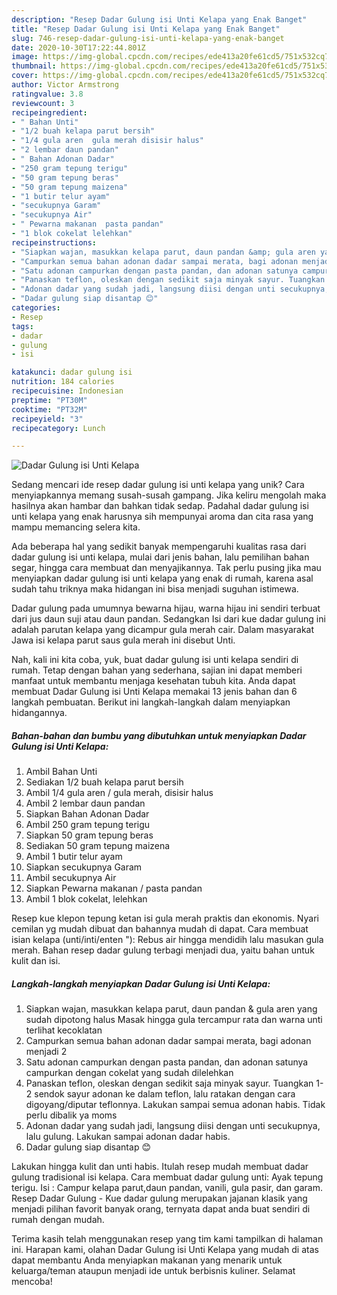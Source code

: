 ```yaml
---
description: "Resep Dadar Gulung isi Unti Kelapa yang Enak Banget"
title: "Resep Dadar Gulung isi Unti Kelapa yang Enak Banget"
slug: 746-resep-dadar-gulung-isi-unti-kelapa-yang-enak-banget
date: 2020-10-30T17:22:44.801Z
image: https://img-global.cpcdn.com/recipes/ede413a20fe61cd5/751x532cq70/dadar-gulung-isi-unti-kelapa-foto-resep-utama.jpg
thumbnail: https://img-global.cpcdn.com/recipes/ede413a20fe61cd5/751x532cq70/dadar-gulung-isi-unti-kelapa-foto-resep-utama.jpg
cover: https://img-global.cpcdn.com/recipes/ede413a20fe61cd5/751x532cq70/dadar-gulung-isi-unti-kelapa-foto-resep-utama.jpg
author: Victor Armstrong
ratingvalue: 3.8
reviewcount: 3
recipeingredient:
- " Bahan Unti"
- "1/2 buah kelapa parut bersih"
- "1/4 gula aren  gula merah disisir halus"
- "2 lembar daun pandan"
- " Bahan Adonan Dadar"
- "250 gram tepung terigu"
- "50 gram tepung beras"
- "50 gram tepung maizena"
- "1 butir telur ayam"
- "secukupnya Garam"
- "secukupnya Air"
- " Pewarna makanan  pasta pandan"
- "1 blok cokelat lelehkan"
recipeinstructions:
- "Siapkan wajan, masukkan kelapa parut, daun pandan &amp; gula aren yang sudah dipotong halus Masak hingga gula tercampur rata dan warna unti terlihat kecoklatan"
- "Campurkan semua bahan adonan dadar sampai merata, bagi adonan menjadi 2"
- "Satu adonan campurkan dengan pasta pandan, dan adonan satunya campurkan dengan cokelat yang sudah dilelehkan"
- "Panaskan teflon, oleskan dengan sedikit saja minyak sayur. Tuangkan 1-2 sendok sayur adonan ke dalam teflon, lalu ratakan dengan cara digoyang/diputar teflonnya. Lakukan sampai semua adonan habis. Tidak perlu dibalik ya moms"
- "Adonan dadar yang sudah jadi, langsung diisi dengan unti secukupnya, lalu gulung. Lakukan sampai adonan dadar habis."
- "Dadar gulung siap disantap 😊"
categories:
- Resep
tags:
- dadar
- gulung
- isi

katakunci: dadar gulung isi 
nutrition: 184 calories
recipecuisine: Indonesian
preptime: "PT30M"
cooktime: "PT32M"
recipeyield: "3"
recipecategory: Lunch

---
```



![Dadar Gulung isi Unti Kelapa](https://img-global.cpcdn.com/recipes/ede413a20fe61cd5/751x532cq70/dadar-gulung-isi-unti-kelapa-foto-resep-utama.jpg)

Sedang mencari ide resep dadar gulung isi unti kelapa yang unik? Cara menyiapkannya memang susah-susah gampang. Jika keliru mengolah maka hasilnya akan hambar dan bahkan tidak sedap. Padahal dadar gulung isi unti kelapa yang enak harusnya sih mempunyai aroma dan cita rasa yang mampu memancing selera kita.

Ada beberapa hal yang sedikit banyak mempengaruhi kualitas rasa dari dadar gulung isi unti kelapa, mulai dari jenis bahan, lalu pemilihan bahan segar, hingga cara membuat dan menyajikannya. Tak perlu pusing jika mau menyiapkan dadar gulung isi unti kelapa yang enak di rumah, karena asal sudah tahu triknya maka hidangan ini bisa menjadi suguhan istimewa.

Dadar gulung pada umumnya bewarna hijau, warna hijau ini sendiri terbuat dari jus daun suji atau daun pandan. Sedangkan Isi dari kue dadar gulung ini adalah parutan kelapa yang dicampur gula merah cair. Dalam masyarakat Jawa isi kelapa parut saus gula merah ini disebut Unti.


Nah, kali ini kita coba, yuk, buat dadar gulung isi unti kelapa sendiri di rumah. Tetap dengan bahan yang sederhana, sajian ini dapat memberi manfaat untuk membantu menjaga kesehatan tubuh kita. Anda dapat membuat Dadar Gulung isi Unti Kelapa memakai 13 jenis bahan dan 6 langkah pembuatan. Berikut ini langkah-langkah dalam menyiapkan hidangannya.

<!--inarticleads1-->

##### Bahan-bahan dan bumbu yang dibutuhkan untuk menyiapkan Dadar Gulung isi Unti Kelapa:

1. Ambil  Bahan Unti
1. Sediakan 1/2 buah kelapa parut bersih
1. Ambil 1/4 gula aren / gula merah, disisir halus
1. Ambil 2 lembar daun pandan
1. Siapkan  Bahan Adonan Dadar
1. Ambil 250 gram tepung terigu
1. Siapkan 50 gram tepung beras
1. Sediakan 50 gram tepung maizena
1. Ambil 1 butir telur ayam
1. Siapkan secukupnya Garam
1. Ambil secukupnya Air
1. Siapkan  Pewarna makanan / pasta pandan
1. Ambil 1 blok cokelat, lelehkan


Resep kue klepon tepung ketan isi gula merah praktis dan ekonomis. Nyari cemilan yg mudah dibuat dan bahannya mudah di dapat. Cara membuat isian kelapa (unti/inti/enten &#34;): Rebus air hingga mendidih lalu masukan gula merah. Bahan resep dadar gulung terbagi menjadi dua, yaitu bahan untuk kulit dan isi. 

<!--inarticleads2-->

##### Langkah-langkah menyiapkan Dadar Gulung isi Unti Kelapa:

1. Siapkan wajan, masukkan kelapa parut, daun pandan &amp; gula aren yang sudah dipotong halus Masak hingga gula tercampur rata dan warna unti terlihat kecoklatan
1. Campurkan semua bahan adonan dadar sampai merata, bagi adonan menjadi 2
1. Satu adonan campurkan dengan pasta pandan, dan adonan satunya campurkan dengan cokelat yang sudah dilelehkan
1. Panaskan teflon, oleskan dengan sedikit saja minyak sayur. Tuangkan 1-2 sendok sayur adonan ke dalam teflon, lalu ratakan dengan cara digoyang/diputar teflonnya. Lakukan sampai semua adonan habis. Tidak perlu dibalik ya moms
1. Adonan dadar yang sudah jadi, langsung diisi dengan unti secukupnya, lalu gulung. Lakukan sampai adonan dadar habis.
1. Dadar gulung siap disantap 😊


Lakukan hingga kulit dan unti habis. Itulah resep mudah membuat dadar gulung tradisional isi kelapa. Cara membuat dadar gulung unti: Ayak tepung terigu. Isi : Campur kelapa parut,daun pandan, vanili, gula pasir, dan garam. Resep Dadar Gulung - Kue dadar gulung merupakan jajanan klasik yang menjadi pilihan favorit banyak orang, ternyata dapat anda buat sendiri di rumah dengan mudah. 

Terima kasih telah menggunakan resep yang tim kami tampilkan di halaman ini. Harapan kami, olahan Dadar Gulung isi Unti Kelapa yang mudah di atas dapat membantu Anda menyiapkan makanan yang menarik untuk keluarga/teman ataupun menjadi ide untuk berbisnis kuliner. Selamat mencoba!
